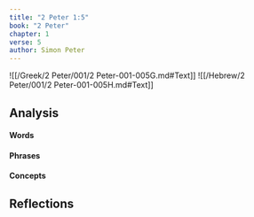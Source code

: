 ```yaml
---
title: "2 Peter 1:5"
book: "2 Peter"
chapter: 1
verse: 5
author: Simon Peter
---
```

![[/Greek/2 Peter/001/2 Peter-001-005G.md#Text]]
![[/Hebrew/2 Peter/001/2 Peter-001-005H.md#Text]]

## Analysis

#### Words

#### Phrases

#### Concepts

## Reflections
